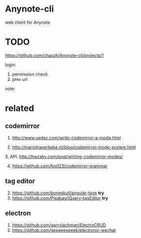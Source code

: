 # Anynote-cli
web client for Anynote

# TODO
https://github.com/chaozh/Anynote-cli/projects/1

login:

1. permission check
2. prev url

note:



# related

## codemirror

1. http://www.uedsc.com/write-codemirror-a-mode.html

2. http://marijnhaverbeke.nl/blog/codemirror-mode-system.html

3, API: http://hwzsky.com/post/wirting-codemirror-modes/

4. https://github.com/foo123/codemirror-grammar

## tag editor

2. https://github.com/boneskull/angular-tags **try**
4. https://github.com/Pixabay/jQuery-tagEditor **try**

## electron

1. https://github.com/garrylachman/ElectroCRUD
2. https://github.com/geeeeeeeeek/electronic-wechat
